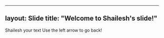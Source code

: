 ----
layout: Slide
title: "Welcome to Shailesh's slide!"
----
Shailesh
your text
Use the left arrow to go back!